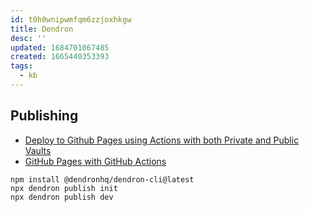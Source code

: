 ```yaml
---
id: t0h0wnipwmfqm6zzjoxhkgw
title: Dendron
desc: ''
updated: 1684701067485
created: 1665440353393
tags:
  - kb
---
```



## Publishing

* [Deploy to Github Pages using Actions with both Private and Public Vaults](https://wiki.dendron.so/notes/N2XTqKPFEkKCFJ6kRnzl0/)
* [GitHub Pages with GitHub Actions](https://wiki.dendron.so/notes/FnK2ws6w1uaS1YzBUY3BR/)

```text
npm install @dendronhq/dendron-cli@latest
npx dendron publish init
npx dendron publish dev
```
